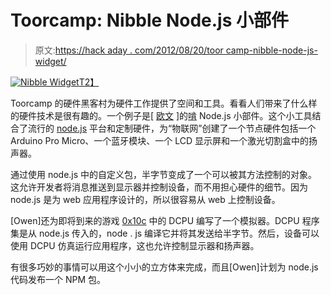 # Toorcamp: Nibble Node.js 小部件

> 原文:[https://hack aday . com/2012/08/20/toor camp-nibble-node-js-widget/](https://hackaday.com/2012/08/20/toorcamp-nibble-node-js-widget/)

[![](../Images/7c63c10526ebb3dc3d74fcd801dd01b9.png "Nibble Widget")T2】](http://hackaday.com/?attachment_id=83103)

Toorcamp 的硬件黑客村为硬件工作提供了空间和工具。看看人们带来了什么样的硬件技术是很有趣的。一个例子是[ [欧文](http://hackniac.com "Owen") ]的[啃](http://www.hackniac.com/blog/?p=1208 "Nibble") Node.js 小部件。这个小工具结合了流行的 [node.js](http://nodejs.org/ "node.js") 平台和定制硬件，为“物联网”创建了一个节点硬件包括一个 Arduino Pro Micro、一个蓝牙模块、一个 LCD 显示屏和一个激光切割盒中的扬声器。

通过使用 node.js 中的自定义包，半字节变成了一个可以被其方法控制的对象。这允许开发者将消息推送到显示器并控制设备，而不用担心硬件的细节。因为 node.js 是为 web 应用程序设计的，所以很容易从 web 上控制设备。

[Owen]还为即将到来的游戏 [0x10c](http://0x10c.com/ "0x10c") 中的 DCPU 编写了一个模拟器。DCPU 程序集是从 node.js 传入的，node . js 编译它并将其发送给半字节。然后，设备可以使用 DCPU 仿真运行应用程序，这也允许控制显示器和扬声器。

有很多巧妙的事情可以用这个小小的立方体来完成，而且[Owen]计划为 node.js 代码发布一个 NPM 包。